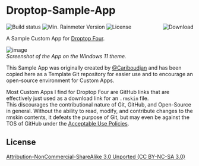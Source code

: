 # Droptop-Sample-App

![Build status](https://github.com/rlaphoenix/Droptop-Sample-App/workflows/ci/badge.svg)
![Min. Rainmeter Version](https://img.shields.io/badge/rainmeter-v4.5.7-blue)
![License](https://img.shields.io/badge/license-CC%20BY--NC--SA%203.0-blue)
<a href="https://github.com/rlaphoenix/Droptop-Sample-App/releases/latest">
  <img align="right" src="https://img.shields.io/github/downloads/rlaphoenix/Droptop-Sample-App/latest/total?label=downloads" alt="Download"/>
</a>

A Sample Custom App for [Droptop Four](https://github.com/orgs/Droptop-Four).

![image](https://user-images.githubusercontent.com/17136956/166692543-f8449294-0071-4af4-8848-13a159c34d6f.png)  
*Screenshot of the App on the Windows 11 theme.*

This Sample App was originally created by [@Cariboudjan](https://github.com/Cariboudjan) and has been
copied here as a Template Git repository for easier use and to encourage an open-source environment for
Custom Apps.

Most Custom Apps I find for Droptop Four are GitHub links that are effectively just used as a download
link for an `.rmskin` file.  
This discourages the contributional nature of Git, GitHub, and Open-Source in general. Without the ability
to read, modify, and contribute changes to the rmskin contents, it defeats the purpose of Git, but may even
be against the TOS of GitHub under the [Acceptable Use Policies](https://docs.github.com/en/articles/github-acceptable-use-policies).

## License

[Attribution-NonCommercial-ShareAlike 3.0 Unported (CC BY-NC-SA 3.0)](LICENSE)
